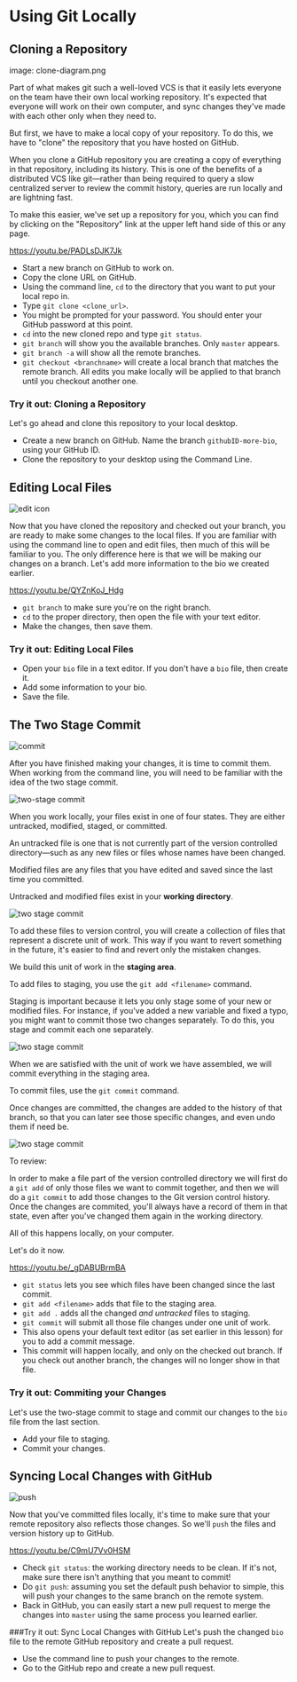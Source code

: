 # Using Git Locally

## Cloning a Repository
image: clone-diagram.png

Part of what makes git such a well-loved VCS is that it easily lets everyone on the team have their own local working repository. It's expected that everyone will work on their own computer, and sync changes they've made with each other only when they need to.

But first, we have to make a local copy of your repository. To do this, we have to "clone" the repository that you have hosted on GitHub.

When you clone a GitHub repository you are creating a copy of everything in that repository, including its history. This is one of the benefits of a distributed VCS like git—rather than being required to query a slow centralized server to review the commit history, queries are run locally and are lightning fast.

To make this easier, we've set up a repository for you, which you can find by clicking on the "Repository" link at the upper left hand side of this or any page.

https://youtu.be/PADLsDJK7Jk

* Start a new branch on GitHub to work on.
* Copy the clone URL on GitHub.
* Using the command line, `cd` to the directory that you want to put your local repo in.
* Type `git clone <clone_url>`.
* You might be prompted for your password. You should enter your GitHub password at this point.
* `cd` into the new cloned repo and type `git status`.
* `git branch` will show you the available branches. Only `master` appears.
* `git branch -a` will show all the remote branches.
* `git checkout <branchname>` will create a local branch that matches the remote branch. All edits you make locally will be applied to that branch until you checkout another one.

### Try it out: Cloning a Repository 

Let's go ahead and clone this repository to your local desktop.

* Create a new branch on GitHub. Name the branch `githubID-more-bio`, using your GitHub ID.
* Clone the repository to your desktop using the Command Line.


## Editing Local Files
![edit icon](/images/edit-icon.jpg)

Now that you have cloned the repository and checked out your branch, you are ready to make some changes to the local files. If you are familiar with using the command line to open and edit files, then much of this will be familiar to you. The only difference here is that we will be making our changes on a branch. Let's add more information to the bio we created earlier.

https://youtu.be/QYZnKoJ_Hdg

* `git branch` to make sure you're on the right branch.
* `cd` to the proper directory, then open the file with your text editor.
* Make the changes, then save them.

### Try it out: Editing Local Files

* Open your `bio` file in a text editor. If you don't have a `bio` file, then create it.
* Add some information to your bio.
* Save the file.


## The Two Stage Commit

![commit](/images/two-stage-commit-a.png)

After you have finished making your changes, it is time to commit them. When working from the command line, you will need to be familiar with the idea of the two stage commit.

![two-stage commit](/images/two-stage-commit-b.png)

When you work locally, your files exist in one of four states. They are either untracked, modified, staged, or committed.

An untracked file is one that is not currently part of the version controlled directory—such as any new files or files whose names have been changed.

Modified files are any files that you have edited and saved since the last time you committed.

Untracked and modified files exist in your **working directory**.


![two stage commit](two-stage-commit-c.png)

To add these files to version control, you will create a collection of files that represent a discrete unit of work. This way if you want to revert something in the future, it's easier to find and revert only the mistaken changes. 

We build this unit of work in the **staging area**.

To add files to staging, you use the `git add <filename>` command.

Staging is important because it lets you only stage some of your new or modified files. For instance, if you've added a new variable and fixed a typo, you might want to commit those two changes separately. To do this, you stage and commit each one separately.


![two stage commit](two-stage-commit-d.png)

When we are satisfied with the unit of work we have assembled, we will commit everything in the staging area.

To commit files, use the `git commit` command.

Once changes are committed, the changes are added to the history of that branch, so that you can later see those specific changes, and even undo them if need be.


![two stage commit](two-stage-commit-e.png)

To review:

In order to make a file part of the version controlled directory we will first do a `git add` of only those files we want to commit together, and then we will do a `git commit` to add those changes to the Git version control history. Once the changes are commited, you'll always have a record of them in that state, even after you've changed them again in the working directory.

All of this happens locally, on your computer.

Let's do it now.

https://youtu.be/_gDABUBrmBA

* `git status` lets you see which files have been changed since the last commit.
* `git add <filename>` adds that file to the staging area. 
* `git add .` adds all the changed _and untracked_ files to staging.
* `git commit` will submit all those file changes under one unit of work. 
* This also opens your default text editor (as set earlier in this lesson) for you to add a commit message.
* This commit will happen locally, and only on the checked out branch. If you check out another branch, the changes will no longer show in that file.

### Try it out: Commiting your Changes
Let's use the two-stage commit to stage and commit our changes to the `bio` file from the last section.

* Add your file to staging.
* Commit your changes.

## Syncing Local Changes with GitHub
![push](push.png)

Now that you've committed files locally, it's time to make sure that your remote repository also reflects those changes. So we'll `push` the files and version history up to GitHub.

https://youtu.be/C9mU7Vv0HSM

* Check `git status`: the working directory needs to be clean. If it's not, make sure there isn't anything that you meant to commit!
* Do `git push`: assuming you set the default push behavior to simple, this will push your changes to the same branch on the remote system.
* Back in GitHub, you can easily start a new pull request to merge the changes into `master` using the same process you learned earlier.

###Try it out: Sync Local Changes with GitHub
Let's push the changed `bio` file to the remote GitHub repository and create a pull request.

* Use the command line to push your changes to the remote.
* Go to the GitHub repo and create a new pull request.

